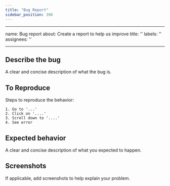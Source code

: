 ```yaml
---
title: "Bug Report"
sidebar_position: 396
---
```


---
name: Bug report
about: Create a report to help us improve
title: ''
labels: ''
assignees: ''

---

## Describe the bug

A clear and concise description of what the bug is.

## To Reproduce

Steps to reproduce the behavior:

    1. Go to '...'
    2. Click on '....'
    3. Scroll down to '....'
    4. See error

## Expected behavior

A clear and concise description of what you expected to happen.

## Screenshots

If applicable, add screenshots to help explain your problem.